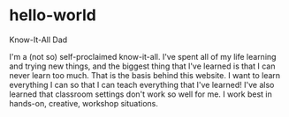 # hello-world
Know-It-All Dad

I'm a (not so) self-proclaimed know-it-all. I've spent all of my life learning and trying new things, and the biggest thing that I've learned is that I can never learn too much. That is the basis behind this website. I want to learn everything I can so that I can teach everything that I've learned! I've also learned that classroom settings don't work so well for me. I work best in hands-on, creative, workshop situations.
